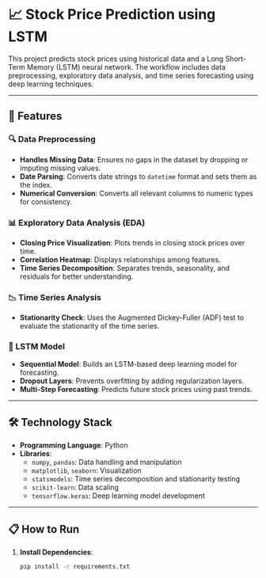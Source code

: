 # 📈 Stock Price Prediction using LSTM

This project predicts stock prices using historical data and a Long Short-Term Memory (LSTM) neural network. The workflow includes data preprocessing, exploratory data analysis, and time series forecasting using deep learning techniques.

---

## 🚀 Features

### 🔍 Data Preprocessing
- **Handles Missing Data**: Ensures no gaps in the dataset by dropping or imputing missing values.
- **Date Parsing**: Converts date strings to `datetime` format and sets them as the index.
- **Numerical Conversion**: Converts all relevant columns to numeric types for consistency.

### 📊 Exploratory Data Analysis (EDA)
- **Closing Price Visualization**: Plots trends in closing stock prices over time.
- **Correlation Heatmap**: Displays relationships among features.
- **Time Series Decomposition**: Separates trends, seasonality, and residuals for better understanding.

### 📉 Time Series Analysis
- **Stationarity Check**: Uses the Augmented Dickey-Fuller (ADF) test to evaluate the stationarity of the time series.

### 🤖 LSTM Model
- **Sequential Model**: Builds an LSTM-based deep learning model for forecasting.
- **Dropout Layers**: Prevents overfitting by adding regularization layers.
- **Multi-Step Forecasting**: Predicts future stock prices using past trends.

---

## 🛠️ Technology Stack
- **Programming Language**: Python
- **Libraries**:
  - `numpy`, `pandas`: Data handling and manipulation
  - `matplotlib`, `seaborn`: Visualization
  - `statsmodels`: Time series decomposition and stationarity testing
  - `scikit-learn`: Data scaling
  - `tensorflow.keras`: Deep learning model development

---

## 📋 How to Run

1. **Install Dependencies**:
   ```bash
   pip install -r requirements.txt
